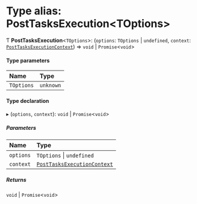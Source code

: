 # Type alias: PostTasksExecution\<TOptions\>

Ƭ **PostTasksExecution**\<`TOptions`\>: (`options`: `TOptions` \| `undefined`, `context`: [`PostTasksExecutionContext`](../../devkit/documents/PostTasksExecutionContext)) => `void` \| `Promise`\<`void`\>

#### Type parameters

| Name       | Type      |
| :--------- | :-------- |
| `TOptions` | `unknown` |

#### Type declaration

▸ (`options`, `context`): `void` \| `Promise`\<`void`\>

##### Parameters

| Name      | Type                                                                            |
| :-------- | :------------------------------------------------------------------------------ |
| `options` | `TOptions` \| `undefined`                                                       |
| `context` | [`PostTasksExecutionContext`](../../devkit/documents/PostTasksExecutionContext) |

##### Returns

`void` \| `Promise`\<`void`\>
